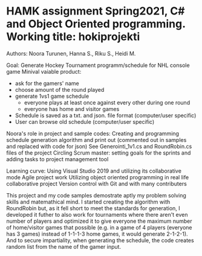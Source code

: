 # HAMK assignment Spring2021, C# and Object Oriented programming. Working title: hokiprojekti
Authors: Noora Turunen, Hanna S., Riku S., Heidi M.

Goal: Generate Hockey Tournament programm/schedule for NHL console game
Minival vaiable product:
  - ask for the gamers' name
  - choose amount of the round played
  - generate 1vs1 game schedule
    - everyone plays at least once against every other during one round
    - everyone has home and visitor games
  - Schedule is saved as a txt. and json. file format (computer/user specific)
  - User can browse old schedule (computer/user specific) 

Noora's role in project and sample codes:
  Creating and programming schedule generation algorithm and print out (commented out in samples and replaced with code for json) 
    See Generointi_1v1.cs and RoundRobin.cs files of the project
  Circling Scrum master: setting goals for the sprints and adding tasks to project management tool
 
Learning curve:
  Using Visual Studio 2019 and utilizing its collaborative mode
  Agile project work
  Utilizing object oriented programming in real life collaborative project
  Version control with Git and with many contributers
  
This project and my code samples demostrate aptly my problem solving skills and matemathical mind. 
I started creating the algorithm with RoundRobin but, as it fell short to meet the standards for generation, 
I developed it futher to also work for tournaments where there aren't even number of players and optimized it to give everyone the maximum number of home/visitor games that possible (e.g. in a game of 4 players (everyone has 3 games) instead of 1-1-1-3 home games, it would generate 2-1-2-1). And to secure impartiality, when generating the schedule,
the code creates random list from the name of the gamer input.
